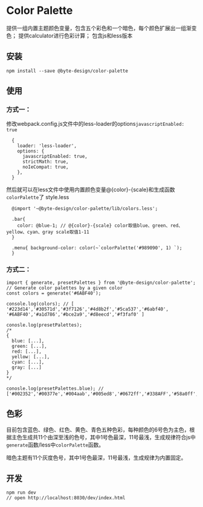 # Color Palette
提供一组内置主题颜色变量，包含五个彩色和一个暗色，每个颜色扩展出一组渐变色；
提供calculator进行色彩计算；
包含js和less版本
## 安装
`npm install --save @byte-design/color-palette`
## 使用
### 方式一：

修改webpack.config.js文件中的less-loader的options`javascriptEnabled: true`
```
  {
    loader: 'less-loader',
    options: {
      javascriptEnabled: true, 
      strictMath: true,
      noIeCompat: true,
    },
  }
```
然后就可以在less文件中使用内置颜色变量@{color}-{scale}和生成函数`colorPalette`了
style.less
```
  @import '~@byte-design/color-palette/lib/colors.less';

  .bar{
    color: @blue-1; // @{color}-{scale} color取值blue、green、red、yellow、cyan、gray scale取值1-11
  } 

  .menu{ background-color: color(~`colorPalette('#989090', 1) `); 
  }
```

### 方式二：
```
import { generate, presetPalettes } from '@byte-design/color-palette';
// Generate color palettes by a given color
const colors = generate('#6ABF40');

console.log(colors); // [ '#223d14','#30571d','#3f7126','#4d8b2f','#5ca537','#6abf40',
'#6ABF40','#a1d786','#bce2a9','#d8eecd','#f3faf0' ]

conosle.log(presetPalettes);
/*
{
  blue: [...],
  green: [...],
  red: [...],
  yellow: [...],
  cyan: [...],
  gray: [...]
}
*/

conosle.log(presetPalettes.blue); // ['#002352','#00377e','#004aab','#005ed8','#0672ff','#338AFF','#58a0ff','#7cb5ff','#a1caff','#c6dfff','#ebf3ff']
```
## 色彩
目前包含蓝色、绿色、红色、黄色、青色五种色彩，每种颜色的6号色为主色，根据主色生成共11个由深至浅的色号，其中1号色最深，11号最浅，生成规律符合js中`generate`函数/less中`colorPalette`函数。

暗色主题有11个灰度色号，其中1号色最深，11号最浅，生成规律为内置固定。

## 开发
```
npm run dev
// open http://localhost:8030/dev/index.html
```
